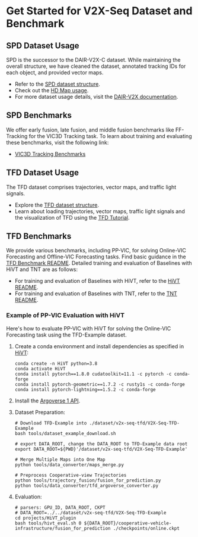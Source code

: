 # Get Started for V2X-Seq Dataset and Benchmark

## SPD Dataset Usage

SPD is the successor to the DAIR-V2X-C dataset. While maintaining the overall structure, we have cleaned the dataset, annotated tracking IDs for each object, and provided vector maps.

- Refer to the [SPD dataset structure](../dataset/v2x-seq-spd/README.md).
- Check out the [HD Map usage](../docs/apis/map_loader.md).
- For more dataset usage details, visit the [DAIR-V2X documentation](https://github.com/AIR-THU/DAIR-V2X/blob/main/docs/get_started.md).

## SPD Benchmarks

We offer early fusion, late fusion, and middle fusion benchmarks like FF-Tracking for the VIC3D Tracking task. To learn about training and evaluating these benchmarks, visit the following link:
- [VIC3D Tracking Benchmarks](https://github.com/AIR-THU/DAIR-V2X/tree/main/configs)

## TFD Dataset Usage

The TFD dataset comprises trajectories, vector maps, and traffic light signals.
- Explore the [TFD dataset structure](../dataset/v2x-seq-tfd/README.md).
- Learn about loading trajectories, vector maps, traffic light signals and the visualization of TFD using the [TFD Tutorial](../projects/dataset/dair_v2x_tfd_tutorial.ipynb).

## TFD Benchmarks

We provide various benchmarks, including PP-VIC, for solving Online-VIC Forecasting and Offline-VIC Forecasting tasks. Find basic guidance in the [TFD Benchmark README](../docs/benchmarks/vic-traj-forecasting/README.md). Detailed training and evaluation of Baselines with HiVT and TNT are as follows:

- For training and evaluation of Baselines with HiVT, refer to the [HiVT README](../docs/benchmarks/vic-traj-forecasting/HiVT/README.md).
- For training and evaluation of Baselines with TNT, refer to the [TNT README](../docs/benchmarks/vic-traj-forecasting/TNT/README.md).

### Example of PP-VIC Evaluation with HiVT

Here's how to evaluate PP-VIC with HiVT for solving the Online-VIC Forecasting task using the TFD-Example dataset.

1. Create a conda environment and install dependencies as specified in [HiVT](https://github.com/ZikangZhou/HiVT):
    ```shell
    conda create -n HiVT python=3.8
    conda activate HiVT
    conda install pytorch==1.8.0 cudatoolkit=11.1 -c pytorch -c conda-forge
    conda install pytorch-geometric==1.7.2 -c rusty1s -c conda-forge
    conda install pytorch-lightning==1.5.2 -c conda-forge
    ```

2. Install the [Argoverse 1 API](https://github.com/argoverse/argoverse-api).

3. Dataset Preparation:
    ```shell
    # Download TFD-Example into ./dataset/v2x-seq-tfd/V2X-Seq-TFD-Example
    bash tools/dataset_example_download.sh

    # export DATA_ROOT, change the DATA_ROOT to TFD-Example data root
    export DATA_ROOT=${PWD}'/dataset/v2x-seq-tfd/V2X-Seq-TFD-Example'

    # Merge Multiple Maps into One Map
    python tools/data_converter/maps_merge.py

    # Preprocess Cooperative-view Trajectories
    python tools/trajectory_fusion/fusion_for_prediction.py
    python tools/data_converter/tfd_argoverse_converter.py
    ```

4. Evaluation:
    ```shell
    # parsers: GPU_ID, DATA_ROOT, CKPT
    # DATA_ROOT=../../dataset/v2x-seq-tfd/V2X-Seq-TFD-Example
    cd projects/HiVT_plugin
    bash tools/hivt_eval.sh 0 ${DATA_ROOT}/cooperative-vehicle-infrastructure/fusion_for_prediction ./checkpoints/online.ckpt
    ```